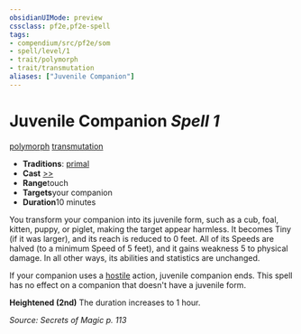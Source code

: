 ```yaml
---
obsidianUIMode: preview
cssclass: pf2e,pf2e-spell
tags:
- compendium/src/pf2e/som
- spell/level/1
- trait/polymorph
- trait/transmutation
aliases: ["Juvenile Companion"]
---
```

# Juvenile Companion *Spell 1*   
[polymorph](/rules/traits/polymorph.md)  [transmutation](/rules/traits/transmutation.md)  

- **Traditions**: [primal](/rules/traits/primal.md)
- **Cast** [>>](/rules/core-rulebook/chapter-9-playing-the-game.md#Actions "Two-Action") 
- **Range**touch
- **Targets**your companion
- **Duration**10 minutes

You transform your companion into its juvenile form, such as a cub, foal, kitten, puppy, or piglet, making the target appear harmless. It becomes Tiny (if it was larger), and its reach is reduced to 0 feet. All of its Speeds are halved (to a minimum Speed of 5 feet), and it gains weakness 5 to physical damage. In all other ways, its abilities and statistics are unchanged.

If your companion uses a [hostile](/rules/conditions.md#Hostile) action, juvenile companion ends. This spell has no effect on a companion that doesn't have a juvenile form.

**Heightened (2nd)** The duration increases to 1 hour.

*Source: Secrets of Magic p. 113*